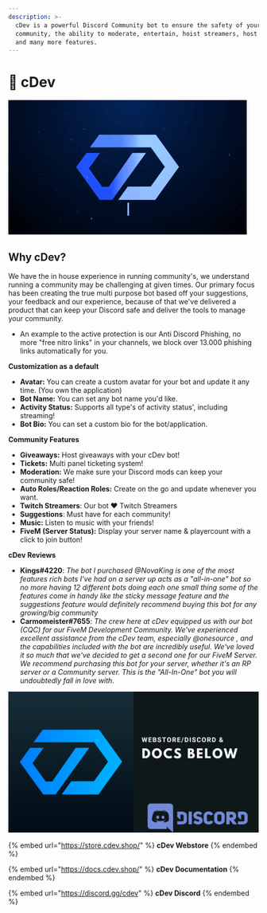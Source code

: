 ```yaml
---
description: >-
  cDev is a powerful Discord Community bot to ensure the safety of your
  community, the ability to moderate, entertain, hoist streamers, host giveaways
  and many more features.
---
```


# 🤖 cDev

![cDev bots founded and maintained by H29id, ray and Newton. ](../.gitbook/assets/cdev.gif)

## Why cDev?

We have the in house experience in running community's, we understand running a community may be challenging at given times. Our primary focus has been creating the true multi purpose bot based off your suggestions, your feedback and our experience, because of that we've delivered a product that can keep your Discord safe and deliver the tools to manage your community.

* An example to the active protection is our Anti Discord Phishing, no more "free nitro links" in your channels, we block over 13.000 phishing links automatically for you.

**Customization as a default**

* **Avatar:** You can create a custom avatar for your bot and update it any time. (You own the application)
* **Bot Name:** You can set any bot name you'd like.
* **Activity Status:** Supports all type's of activity status', including streaming!&#x20;
* **Bot Bio:** You can set a custom bio for the bot/application.

**Community Features**

* **Giveaways:** Host giveaways with your cDev bot!
* **Tickets:** Multi panel ticketing system!
* **Moderation:** We make sure your Discord mods can keep your community safe!
* **Auto Roles/Reaction Roles:** Create on the go and update whenever you want.
* **Twitch Streamers**: Our bot ♥ Twitch Streamers
* **Suggestions**: Must have for each community!
* **Music:** Listen to music with your friends!
* **FiveM (Server Status):** Display your server name & playercount with a click to join button!

**cDev Reviews**

* **Kings#4220**:  _The bot I purchased @NovaKing is one of the most features rich bots I've had on a server up acts as a "all-in-one" bot so no more having 12 different bots doing each one small thing some of the features come in handy like the sticky message feature and the suggestions feature would definitely recommend buying this bot for any growing/big community_
* **Carmomeister#7655**: _The crew here at cDev equipped us with our bot (CQC) for our FiveM Development Community. We've experienced excellent assistance from the cDev team, especially @onesource , and the capabilities included with the bot are incredibly useful. We've loved it so much that we've decided to get a second one for our FiveM Server. We recommend purchasing this bot for your server, whether it's an RP server or a Community server. This is the "All-In-One" bot you will undoubtedly fall in love with._

![](../.gitbook/assets/cdevbanner2.png)

{% embed url="https://store.cdev.shop/" %}
**cDev Webstore**
{% endembed %}

{% embed url="https://docs.cdev.shop/" %}
**cDev Documentation**
{% endembed %}

{% embed url="https://discord.gg/cdev" %}
**cDev Discord**
{% endembed %}
